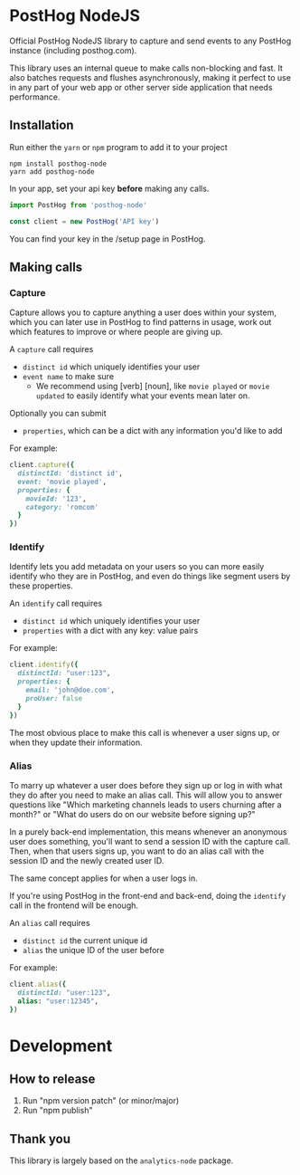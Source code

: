 # PostHog NodeJS

Official PostHog NodeJS library to capture and send events to any PostHog instance (including posthog.com).

This library uses an internal queue to make calls non-blocking and fast. It also batches requests and flushes asynchronously, making it perfect to use in any part of your web app or other server side application that needs performance.

## Installation 

Run either the `yarn` or `npm` program to add it to your project

```shell script
npm install posthog-node
yarn add posthog-node
```

In your app, set your api key **before** making any calls.

```javascript
import PostHog from 'posthog-node'

const client = new PostHog('API key')
```

You can find your key in the /setup page in PostHog.

## Making calls

### Capture

Capture allows you to capture anything a user does within your system, which you can later use in PostHog to find patterns in usage, work out which features to improve or where people are giving up.

A `capture` call requires
 - `distinct id` which uniquely identifies your user
 - `event name` to make sure 
   - We recommend using [verb] [noun], like `movie played` or `movie updated` to easily identify what your events mean later on.

Optionally you can submit
- `properties`, which can be a dict with any information you'd like to add

For example:
```ruby
client.capture({
  distinctId: 'distinct id',
  event: 'movie played',
  properties: {
    movieId: '123',
    category: 'romcom'
  }
})
```

### Identify
Identify lets you add metadata on your users so you can more easily identify who they are in PostHog, and even do things like segment users by these properties.

An `identify` call requires
- `distinct id` which uniquely identifies your user
- `properties` with a dict with any key: value pairs 

For example:
```ruby
client.identify({
  distinctId: "user:123",
  properties: {
    email: 'john@doe.com',
    proUser: false
  }
})
```

The most obvious place to make this call is whenever a user signs up, or when they update their information.

### Alias

To marry up whatever a user does before they sign up or log in with what they do after you need to make an alias call. This will allow you to answer questions like "Which marketing channels leads to users churning after a month?" or "What do users do on our website before signing up?"

In a purely back-end implementation, this means whenever an anonymous user does something, you'll want to send a session ID with the capture call. Then, when that users signs up, you want to do an alias call with the session ID and the newly created user ID.

The same concept applies for when a user logs in.

If you're using PostHog in the front-end and back-end, doing the `identify` call in the frontend will be enough.

An `alias` call requires
- `distinct id` the current unique id
- `alias` the unique ID of the user before

For example:
```ruby
client.alias({
  distinctId: "user:123",
  alias: "user:12345",
})
```


# Development

## How to release
1. Run "npm version patch" (or minor/major)
2. Run "npm publish"

## Thank you

This library is largely based on the `analytics-node` package.
